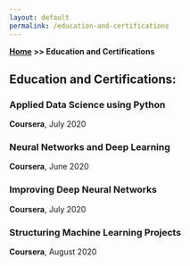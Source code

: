 ```yaml
---
layout: default
permalink: /education-and-certifications
---
```


**[Home](/) >> Education and Certifications**

## Education and Certifications:

<div class="card">
  <h3>Applied Data Science using Python</h3>
  <p><b>Coursera</b>, July 2020</p>
  <a href="https://www.coursera.org/account/accomplishments/records/MUYD3HKCTGZS?utm_source=link&utm_medium=certificate&utm_content=cert_image&utm_campaign=sharing_cta&utm_product=course"><span class="card-link-spanner"></span></a>
</div>

<div class="card">
  <h3>Neural Networks and Deep Learning</h3>
  <p><b>Coursera</b>, June 2020</p>
  <a href="https://www.coursera.org/account/accomplishments/records/MJSRXK93HWD4?utm_source=link&utm_medium=certificate&utm_content=cert_image&utm_campaign=sharing_cta&utm_product=course"><span class="card-link-spanner"></span></a>
</div>

<div class="card">
  <h3>Improving Deep Neural Networks</h3>
  <p><b>Coursera</b>, July 2020</p>
  <a href="https://www.coursera.org/account/accomplishments/verify/VGUZEFQ6ALW3?utm_campaign=sharing_cta&utm_content=cert_image&utm_medium=certificate&utm_product=course&utm_source=link"><span class="card-link-spanner"></span></a>
</div>

<div class="card">
  <h3>Structuring Machine Learning Projects</h3>
  <p><b>Coursera</b>, August 2020</p>
  <a href="https://www.coursera.org/account/accomplishments/verify/NQ7T93CN65U6?utm_campaign=sharing_cta&utm_content=cert_image&utm_medium=certificate&utm_product=course&utm_source=link"><span class="card-link-spanner"></span></a>
</div>
